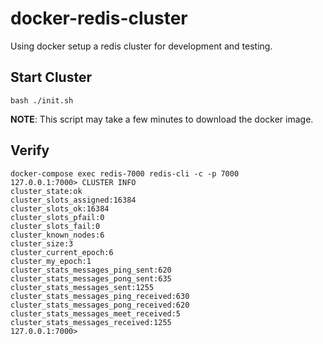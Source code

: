 # docker-redis-cluster
Using docker setup a redis cluster for development and testing.

## Start Cluster

```
bash ./init.sh
```

**NOTE**: This script may take a few minutes to download the docker image.

## Verify

```shell
docker-compose exec redis-7000 redis-cli -c -p 7000
127.0.0.1:7000> CLUSTER INFO
cluster_state:ok
cluster_slots_assigned:16384
cluster_slots_ok:16384
cluster_slots_pfail:0
cluster_slots_fail:0
cluster_known_nodes:6
cluster_size:3
cluster_current_epoch:6
cluster_my_epoch:1
cluster_stats_messages_ping_sent:620
cluster_stats_messages_pong_sent:635
cluster_stats_messages_sent:1255
cluster_stats_messages_ping_received:630
cluster_stats_messages_pong_received:620
cluster_stats_messages_meet_received:5
cluster_stats_messages_received:1255
127.0.0.1:7000>
```
